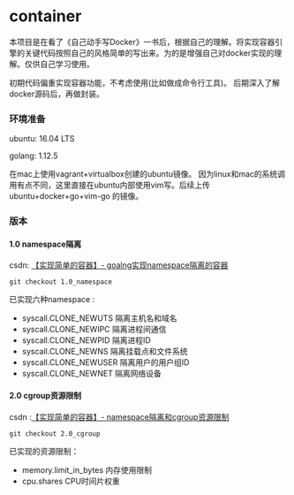 # container

本项目是在看了《自己动手写Docker》一书后，根据自己的理解。将实现容器引擎的关键代码按照自己的风格简单的写出来。为的是增强自己对docker实现的理解。仅供自己学习使用。

初期代码偏重实现容器功能，不考虑使用(比如做成命令行工具)。 后期深入了解docker源码后，再做封装。



### 环境准备

ubuntu: 16.04 LTS

golang: 1.12.5

在mac上使用vagrant+virtualbox创建的ubuntu镜像。 因为linux和mac的系统调用有点不同，这里直接在ubuntu内部使用vim写。后续上传 ubuntu+docker+go+vim-go 的镜像。



### 版本

#### 1.0 namespace隔离

csdn: [【实现简单的容器】- goalng实现namespace隔离的容器](https://blog.csdn.net/qq_27068845/article/details/90708912 )

```
git checkout 1.0_namespace
```

已实现六种namespace :

- syscall.CLONE_NEWUTS 隔离主机名和域名
- syscall.CLONE_NEWIPC 隔离进程间通信
- syscall.CLONE_NEWPID 隔离进程ID
- syscall.CLONE_NEWNS 隔离挂载点和文件系统
- syscall.CLONE_NEWUSER 隔离用户的用户组ID
- syscall.CLONE_NEWNET 隔离网络设备



#### 2.0 cgroup资源限制

csdn :[【实现简单的容器】- namespace隔离和cgroup资源限制](https://blog.csdn.net/qq_27068845/article/details/91043036)

```
git checkout 2.0_cgroup
```

已实现的资源限制：

- memory.limit_in_bytes  内存使用限制
- cpu.shares  CPU时间片权重



